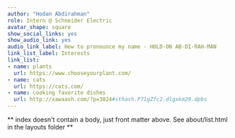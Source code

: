 ```yaml
---
author: "Hodan Abdirahman"
role: Intern @ Schneider Electric
avatar_shape: square
show_social_links: yes
show_audio_link: yes
audio_link_label: How to pronounce my name - HOLD-ON AB-DI-RAH-MAN
link_list_label: Interests
link_list:
- name: plants
  url: https://www.chooseyourplant.com/
- name: cats
  url: https://cats.com/
- name: cooking favorite dishes
  url: http://xawaash.com/?p=3824#sthash.P71gZfc2.dlgxkm29.dpbs
---
```


\*\* index doesn't contain a body, just front matter above. See about/list.html in the layouts folder \*\*

